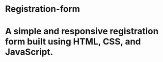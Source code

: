 # Registration-form

# A simple and responsive registration form built using HTML, CSS, and JavaScript.
